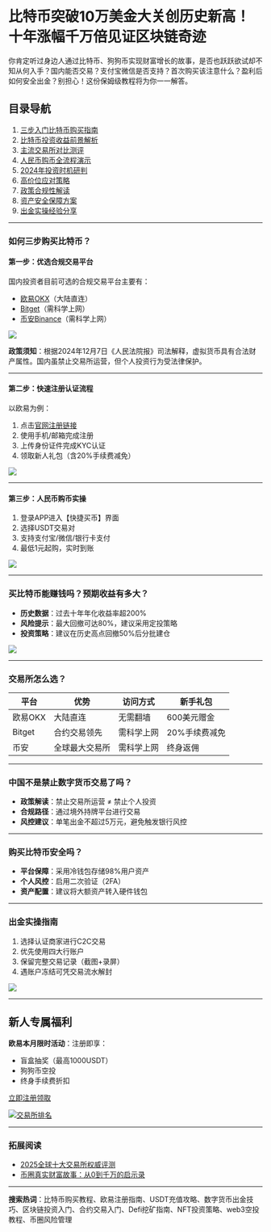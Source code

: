 # 比特币突破10万美金大关创历史新高！十年涨幅千万倍见证区块链奇迹

你肯定听过身边人通过比特币、狗狗币实现财富增长的故事，是否也跃跃欲试却不知从何入手？国内能否交易？支付宝微信是否支持？首次购买该注意什么？盈利后如何安全出金？别担心！这份保姆级教程将为你一一解答。

## 目录导航
1. [三步入门比特币购买指南](#如何三步购买比特币)
2. [比特币投资收益前景解析](#买比特币能赚钱吗预期收益有多大)
3. [主流交易所对比测评](#交易所怎么选)
4. [人民币购币全流程演示](#人民币如何购买比特币或者狗狗币)
5. [2024年投资时机研判](#当下适合买比特币吗最佳购买时机是什么)
6. [高价位应对策略](#比特币价格过高怎么办)
7. [政策合规性解读](#中国不是禁止数字货币交易了吗怎么还能买)
8. [资产安全保障方案](#购买比特币安全吗会不会跑路如何保管)
9. [出金实操经验分享](#币圈挣钱了那出金麻烦吗)

---

### 如何三步购买比特币？

#### 第一步：优选合规交易平台
国内投资者目前可选的合规交易平台主要有：
- [欧易OKX](https://www.chouyi.world/zh-hans/join/74873351)（大陆直连）
- [Bitget](https://www.bitget.com/zh-CN/referral/register?from=referral&clacCode=VRNEYUTR)（需科学上网）
- [币安Binance](https://accounts.binance.com/zh-CN/register?ref=36457687)（需科学上网）

![](https://fe095ec.webp.li/ouyi-binance-bitget.png)

**政策须知**：根据2024年12月7日《人民法院报》司法解释，虚拟货币具有合法财产属性。国内虽禁止交易所运营，但个人投资行为受法律保护。

---

#### 第二步：快速注册认证流程
以欧易为例：
1. 点击[官网注册链接](https://www.chouyi.world/zh-hans/join/74873351)
2. 使用手机/邮箱完成注册
3. 上传身份证件完成KYC认证
4. 领取新人礼包（含20%手续费减免）

![](https://fe095ec.webp.li/ouyi-zhifubao-002.png)

---

#### 第三步：人民币购币实操
1. 登录APP进入【快捷买币】界面
2. 选择USDT交易对
3. 支持支付宝/微信/银行卡支付
4. 最低1元起购，实时到账

![](https://fe095ec.webp.li/ouyichongzhi.png)

---

### 买比特币能赚钱吗？预期收益有多大？
- **历史数据**：过去十年年化收益率超200%
- **风险提示**：最大回撤可达80%，建议采用定投策略
- **投资策略**：建议在历史高点回撤50%后分批建仓

![](https://fe095ec.webp.li/btc-quxian.png)

---

### 交易所怎么选？
| 平台     | 优势               | 访问方式       | 新手礼包          |
|----------|--------------------|----------------|-------------------|
| 欧易OKX  | 大陆直连           | 无需翻墙       | 600美元赠金       |
| Bitget   | 合约交易领先       | 需科学上网     | 20%手续费减免     |
| 币安     | 全球最大交易所     | 需科学上网     | 终身返佣          |

---

### 中国不是禁止数字货币交易了吗？
- **政策解读**：禁止交易所运营 ≠ 禁止个人投资
- **合规路径**：通过境外持牌平台进行交易
- **风控建议**：单笔出金不超过5万元，避免触发银行风控

---

### 购买比特币安全吗？
- **平台保障**：采用冷钱包存储98%用户资产
- **个人风控**：启用二次验证（2FA）
- **资产配置**：建议将大额资产转入硬件钱包

---

### 出金实操指南
1. 选择认证商家进行C2C交易
2. 优先使用四大行账户
3. 保留完整交易记录（截图+录屏）
4. 遇账户冻结可凭交易流水解封

![](https://fe095ec.webp.li/chujin.jpg)

---

## 新人专属福利
**欧易本月限时活动**：注册即享：
- 盲盒抽奖（最高1000USDT）
- 狗狗币空投
- 终身手续费折扣

[立即注册领取](https://www.okx.com/zh-hans/join/74873351)

[![交易所排名](https://fe095ec.webp.li/top-10-exchanges-001.jpg)](https://btc8848.com/top-10-exchanges/)

---

### 拓展阅读
- [2025全球十大交易所权威评测](https://btc8848.com/top-10-exchanges/)
- [币圈真实财富故事：从0到千万的启示录](https://heiyetouzi.xyz/biquanstory001/)

---

**搜索热词**：比特币购买教程、欧易注册指南、USDT充值攻略、数字货币出金技巧、区块链投资入门、合约交易入门、Defi挖矿指南、NFT投资策略、web3空投教程、币圈风险管理